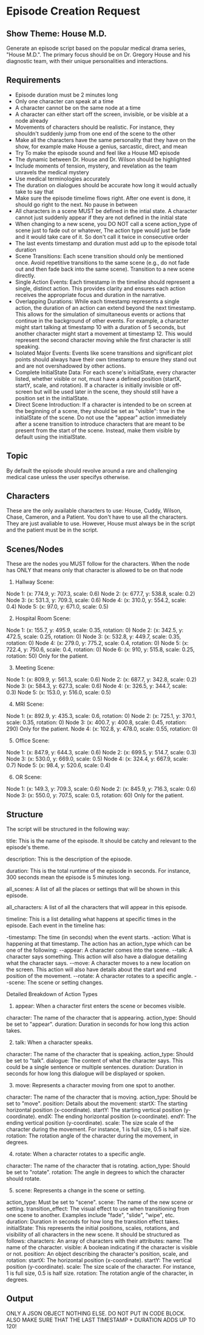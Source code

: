 # Episode Creation Request

## Show Theme: House M.D.

Generate an episode script based on the popular medical drama series, "House M.D.". The primary focus should be on Dr. Gregory House and his diagnostic team, with their unique personalities and interactions.

## Requirements

- Episode duration must be 2 minutes long
- Only one character can speak at a time
- A character cannot be on the same node at a time
- A character can either start off the screen, invisible, or be visible at a node already
- Movements of characters should be realistic. For instance, they shouldn't suddenly jump from one end of the scene to the other
- Make all the characters have the same personality that they have on the show, for example make House a genius, sarcastic, direct, and mean
- Try To make the episode sound and feel like a House MD episode
- The dynamic between Dr. House and Dr. Wilson should be highlighted
- Include moments of tension, mystery, and revelation as the team unravels the medical mystery
- Use medical terminologies accurately
- The duration on dialogues should be accurate how long it would actually take to say that
- Make sure the episode timelime flows right. After one event is done, it should go right to the next. No pause in between
- All characters in a scene MUST be defined in the intial state. A character cannot just suddenly appear if they are not defined in the initial state
- When changing to a new scene, you DO NOT call a scene action_type of scene just to fade out or whatever, The action type would just be fade and it would take care of it. So don't call it twice in consecutive order
- The last events timestamp and duration must add up to the episode total duration
- Scene Transitions: Each scene transition should only be mentioned once. Avoid repetitive transitions to the same scene (e.g., do not fade out and then fade back into the same scene). Transition to a new scene directly.
- Single Action Events: Each timestamp in the timeline should represent a single, distinct action. This provides clarity and ensures each action receives the appropriate focus and duration in the narrative.
- Overlapping Durations: While each timestamp represents a single action, the duration of an action can extend beyond the next timestamp. This allows for the simulation of simultaneous events or actions that continue in the background of other events. For example, a character might start talking at timestamp 10 with a duration of 5 seconds, but another character might start a movement at timestamp 12. This would represent the second character moving while the first character is still speaking.
- Isolated Major Events: Events like scene transitions and significant plot points should always have their own timestamp to ensure they stand out and are not overshadowed by other actions.
- Complete InitialState Data: For each scene's initialState, every character listed, whether visible or not, must have a defined position (startX, startY, scale, and rotation). If a character is initially invisible or off-screen but will be used later in the scene, they should still have a position set in the initialState.
- Direct Scene Introduction: If a character is intended to be on screen at the beginning of a scene, they should be set as "visible": true in the initialState of the scene. Do not use the "appear" action immediately after a scene transition to introduce characters that are meant to be present from the start of the scene. Instead, make them visible by default using the initialState.

## Topic

By default the episode should revolve around a rare and challenging medical case unless the user specifys otherwise.

## Characters

These are the only available characters to use: House, Cuddy, Wilson, Chase, Cameron, and a Patient. You don't have to use all the characters. They are just avaliable to use. However, House must always be in the script and the patient must be in the script.

## Scenes/Nodes

These are the nodes you MUST follow for the characters. When the node has ONLY that means only that character is allowed to be on that node

1. Hallway Scene:

Node 1: (x: 774.9, y: 707.3, scale: 0.6)
Node 2: (x: 677.7, y: 538.8, scale: 0.2)
Node 3: (x: 531.3, y: 709.3, scale: 0.6)
Node 4: (x: 310.0, y: 554.2, scale: 0.4)
Node 5: (x: 97.0, y: 671.0, scale: 0.5)

2. Hospital Room Scene:

Node 1: (x: 155.7, y: 495.9, scale: 0.35, rotation: 0)
Node 2: (x: 342.5, y: 472.5, scale: 0.25, rotation: 0)
Node 3: (x: 532.8, y: 449.7, scale: 0.35, rotation: 0)
Node 4: (x: 279.0, y: 775.2, scale: 0.4, rotation: 0)
Node 5: (x: 722.4, y: 750.6, scale: 0.4, rotation: 0)
Node 6: (x: 910, y: 515.8, scale: 0.25, rotation: 50) Only for the patient.

3. Meeting Scene:

Node 1: (x: 809.9, y: 561.3, scale: 0.6)
Node 2: (x: 687.7, y: 342.8, scale: 0.2)
Node 3: (x: 584.3, y: 627.3, scale: 0.6)
Node 4: (x: 326.5, y: 344.7, scale: 0.3)
Node 5: (x: 153.0, y: 516.0, scale: 0.5)

4. MRI Scene:

Node 1: (x: 892.9, y: 435.3, scale: 0.6, rotation: 0)
Node 2: (x: 725.1, y: 370.1, scale: 0.35, rotation: 0)
Node 3: (x: 400.7, y: 400.8, scale: 0.45, rotation: 290) Only for the patient.
Node 4: (x: 102.8, y: 478.0, scale: 0.55, rotation: 0)

5. Office Scene:

Node 1: (x: 847.9, y: 644.3, scale: 0.6)
Node 2: (x: 699.5, y: 514.7, scale: 0.3)
Node 3: (x: 530.0, y: 669.0, scale: 0.5)
Node 4: (x: 324.4, y: 667.9, scale: 0.7)
Node 5: (x: 98.4, y: 520.6, scale: 0.4)

6. OR Scene:

Node 1: (x: 149.3, y: 709.3, scale: 0.6)
Node 2: (x: 845.9, y: 716.3, scale: 0.6)
Node 3: (x: 550.0, y: 707.5, scale: 0.5, rotation: 60) Only for the patient.

## Structure

The script will be structured in the following way:

title: This is the name of the episode. It should be catchy and relevant to the episode's theme.

description: This is the description of the episode.

duration: This is the total runtime of the episode in seconds. For instance, 300 seconds mean the episode is 5 minutes long.

all_scenes: A list of all the places or settings that will be shown in this episode.

all_characters: A list of all the characters that will appear in this episode.

timeline: This is a list detailing what happens at specific times in the episode. Each event in the timeline has:

-timestamp: The time (in seconds) when the event starts.
-action: What is happening at that timestamp. The action has an action_type which can be one of the following:
--appear: A character comes into the scene.
--talk: A character says something. This action will also have a dialogue detailing what the character says.
--move: A character moves to a new location on the screen. This action will also have details about the start and end position of the movement.
--rotate: A character rotates to a specific angle.
--scene: The scene or setting changes.

Detailed Breakdown of Action Types

1. appear:
   When a character first enters the scene or becomes visible.

character: The name of the character that is appearing.
action_type: Should be set to "appear".
duration: Duration in seconds for how long this action takes.

2. talk:
   When a character speaks.

character: The name of the character that is speaking.
action_type: Should be set to "talk".
dialogue: The content of what the character says. This could be a single sentence or multiple sentences.
duration: Duration in seconds for how long this dialogue will be displayed or spoken.

3. move:
   Represents a character moving from one spot to another.

character: The name of the character that is moving.
action_type: Should be set to "move".
position: Details about the movement:
startX: The starting horizontal position (x-coordinate).
startY: The starting vertical position (y-coordinate).
endX: The ending horizontal position (x-coordinate).
endY: The ending vertical position (y-coordinate).
scale: The size scale of the character during the movement. For instance, 1 is full size, 0.5 is half size.
rotation: The rotation angle of the character during the movement, in degrees.

4. rotate:
   When a character rotates to a specific angle.

character: The name of the character that is rotating.
action_type: Should be set to "rotate".
rotation: The angle in degrees to which the character should rotate.

5. scene:
   Represents a change in the scene or setting.

action_type: Must be set to "scene".
scene: The name of the new scene or setting.
transition_effect: The visual effect to use when transitioning from one scene to another. Examples include "fade", "slide", "wipe", etc.
duration: Duration in seconds for how long the transition effect takes.
initialState: This represents the initial positions, scales, rotations, and visibility of all characters in the new scene. It should be structured as follows:
characters: An array of characters with their attributes:
name: The name of the character.
visible: A boolean indicating if the character is visible or not.
position: An object describing the character's position, scale, and rotation:
startX: The horizontal position (x-coordinate).
startY: The vertical position (y-coordinate).
scale: The size scale of the character. For instance, 1 is full size, 0.5 is half size.
rotation: The rotation angle of the character, in degrees.

## Output

ONLY A JSON OBJECT NOTHING ELSE. DO NOT PUT IN CODE BLOCK. ALSO MAKE SURE THAT THE LAST TIMESTAMP + DURATION ADDS UP TO 120!
